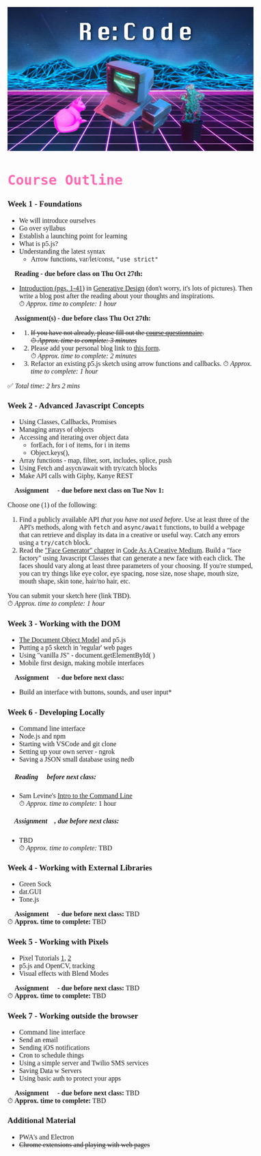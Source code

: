 <style>
    h {
        color: hotpink;
        font-family: monospace;
    }

    body {
        font-family: verdana;
        background: "lightblue";
        font-size: 12pt;
    }
    quote {
        font-family: arial;
        font-size: 10pt;
        text-align: center;

    }
</style>

![An Apple II computer with external disk drives is set among a glowing-pink cat, who is lying down on the left, and a multi-colored succulent in a black pot on the right. There is a neon pink grid of perspective squares comprising the floor beneath and low-poly digitized mountain ranges in the background with neon blue trim lines. The words Re:Code are centered at the top in a large white font that is in a stylized digital form.](images/synthwave-wallpaper-neural-medium.jpg)

# <h>Course Outline</h>

### Week 1 - Foundations  
- We will introduce ourselves  
- Go over syllabus
- Establish a launching point for learning
- What is p5.js?
- Understanding the latest syntax 
    - Arrow functions, var/let/const, `"use strict"`

📕 **Reading - due before class on Thu Oct 27th:**  
- [Introduction (pgs. 1-41)](./readings/Generative_Design-Introduction.pdf) in [Generative Design](./syllabus.md#textbooks) (don't worry, it's lots of pictures).  Then write a blog post after the reading about your thoughts and inspirations.  
⏱ *Approx. time to complete: 1 hour* 

📌 **Assignment(s) - due before class Thu Oct 27th:**    
- 1. ~~If you have not already, please fill out the [course questionnaire](https://forms.gle/SjubdbgUcNgnVY8g9).  
⏱ *Approx. time to complete: 3 minutes*~~

- 2. Please add your personal blog link to [this form](https://forms.gle/kw5Hh3EJVJwnMAf6A).  
⏱ *Approx. time to complete: 2 minutes*

- 3. Refactor an existing p5.js sketch using arrow functions and callbacks.
⏱ *Approx. time to complete: 1 hour* 

✅ *Total time: 2 hrs 2 mins* 

### Week 2 - Advanced Javascript Concepts
- Using Classes, Callbacks, Promises 
- Managing arrays of objects
- Accessing and iterating over object data
    - forEach, for i of items, for i in items
    - Object.keys(), 
- Array functions - map, filter, sort, includes, splice, push
- Using Fetch and asycn/await with try/catch blocks
- Make API calls with Giphy, Kanye REST

📌 **Assignment 📌 - due before next class on Tue Nov 1:**  

Choose one (1) of the following:
1. Find a publicly available API *that you have not used before*. Use at least three of the API's methods, along with `fetch` and `async/await` functions, to build a webpage that can retrieve and display its data in a creative or useful way.  Catch any errors using a `try/catch` block.
2. Read the ["Face Generator" chapter](./readings/Code_As_Creative_Medium-Face_Generator.pdf) in [Code As A Creative Medium](./syllabus#textbooks).  Build a "face factory" using Javascript Classes that can generate a new face with each click. The faces should vary along at least three parameters of your choosing. If you're stumped, you can try things like eye color, eye spacing, nose size, nose shape, mouth size, mouth shape, skin tone, hair/no hair, etc. 

You can submit your sketch here (link TBD).  
⏱ *Approx. time to complete: 1 hour* 


### Week 3 - Working with the DOM
- [The Document Object Model](https://www.w3schools.com/js/js_htmldom.asp) and p5.js
- Putting a p5 sketch in 'regular' web pages  
- Using "vanilla JS" - document.getElementById( )
- Mobile first design, making mobile interfaces


📌 **Assignment 📌 - due before next class:**  
- Build an interface with buttons, sounds, and user input*  

### Week 6 - Developing Locally
- Command line interface  
- Node.js and npm
- Starting with VSCode and git clone
- Setting up your own server - ngrok  
- Saving a JSON small database using nedb

##### 📕 Reading 📕 before next class: 
- Sam Levine's [Intro to the Command Line](https://scrapism.lav.io/intro-to-the-command-line/)  
⏱ *Approx. time to complete:* 1 hour  

##### 📌 Assignment 📌, due before next class:  
- TBD  
⏱ *Approx. time to complete:*  TBD
  

### Week 4 - Working with External Libraries
- Green Sock
- dat.GUI
- Tone.js  

📌 **Assignment 📌 - due before next class:** 
TBD  
⏱ **Approx. time to complete:** 
TBD

### Week 5 - Working with Pixels  
- Pixel Tutorials [1](https://idmnyu.github.io/p5.js-image/), [2](https://app.spline.design/file/95754110-073c-4370-9bb3-4ed58f22d312)
- p5.js and OpenCV, tracking
- Visual effects with Blend Modes  

📌 **Assignment 📌 - due before next class:** 
TBD  
⏱ **Approx. time to complete:** 
TBD  


### Week 7 - Working outside the browser
- Command line interface
- Send an email 
- Sending iOS notifications
- Cron to schedule things
- Using a simple server and Twilio SMS services
- Saving Data w Servers
- Using basic auth to protect your apps  

📌 **Assignment 📌 - due before next class:** 
TBD  
⏱ **Approx. time to complete:** 
TBD  


### Additional Material
- PWA's and Electron
- ~~Chrome extensions and playing with web pages~~  